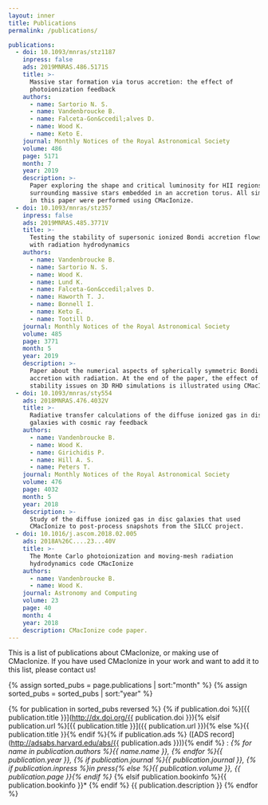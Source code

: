 ```yaml
---
layout: inner
title: Publications
permalink: /publications/

publications:
  - doi: 10.1093/mnras/stz1187
    inpress: false
    ads: 2019MNRAS.486.5171S
    title: >-
      Massive star formation via torus accretion: the effect of 
      photoionization feedback
    authors:
      - name: Sartorio N. S.
      - name: Vandenbroucke B.
      - name: Falceta-Gon&ccedil;alves D.
      - name: Wood K.
      - name: Keto E.
    journal: Monthly Notices of the Royal Astronomical Society
    volume: 486
    page: 5171
    month: 7
    year: 2019
    description: >-
      Paper exploring the shape and critical luminosity for HII regions
      surrounding massive stars embedded in an accretion torus. All simulations
      in this paper were performed using CMacIonize.
  - doi: 10.1093/mnras/stz357
    inpress: false
    ads: 2019MNRAS.485.3771V
    title: >-
      Testing the stability of supersonic ionized Bondi accretion flows 
      with radiation hydrodynamics
    authors:
      - name: Vandenbroucke B.
      - name: Sartorio N. S.
      - name: Wood K.
      - name: Lund K.
      - name: Falceta-Gon&ccedil;alves D.
      - name: Haworth T. J.
      - name: Bonnell I.
      - name: Keto E.
      - name: Tootill D.
    journal: Monthly Notices of the Royal Astronomical Society
    volume: 485
    page: 3771
    month: 5
    year: 2019
    description: >-
      Paper about the numerical aspects of spherically symmetric Bondi
      accretion with radiation. At the end of the paper, the effect of 1D
      stability issues on 3D RHD simulations is illustrated using CMacIonize.
  - doi: 10.1093/mnras/sty554
    ads: 2018MNRAS.476.4032V
    title: >-
      Radiative transfer calculations of the diffuse ionized gas in disc 
      galaxies with cosmic ray feedback
    authors:
      - name: Vandenbroucke B.
      - name: Wood K.
      - name: Girichidis P.
      - name: Hill A. S.
      - name: Peters T.
    journal: Monthly Notices of the Royal Astronomical Society
    volume: 476
    page: 4032
    month: 5
    year: 2018
    description: >-
      Study of the diffuse ionized gas in disc galaxies that used 
      CMacIonize to post-process snapshots from the SILCC project.
  - doi: 10.1016/j.ascom.2018.02.005
    ads: 2018A%26C....23...40V
    title: >-
      The Monte Carlo photoionization and moving-mesh radiation 
      hydrodynamics code CMacIonize
    authors:
      - name: Vandenbroucke B.
      - name: Wood K.
    journal: Astronomy and Computing
    volume: 23
    page: 40
    month: 4
    year: 2018
    description: CMacIonize code paper.
---
```


This is a list of publications about CMacIonize, or making use of 
CMacIonize. If you have used CMacIonize in your work and want to add it 
to this list, please contact us!

{% assign sorted_pubs = page.publications | sort:"month" %}
{% assign sorted_pubs = sorted_pubs | sort:"year" %}

{% for publication in sorted_pubs reversed %}
{% if publication.doi %}[{{ publication.title }}](http://dx.doi.org/{{ publication.doi }}){% elsif publication.url %}[{{ publication.title }}]({{ publication.url }}){% else %}{{ publication.title }}{% endif %}{% if publication.ads %} ([ADS record](http://adsabs.harvard.edu/abs/{{ publication.ads }})){% endif %}
: *{% for name in publication.authors %}{{ name.name }}, {% endfor %}{{ publication.year }},
    {% if publication.journal %}{{ publication.journal }}, {% if publication.inpress %}in press{% else %}{{ publication.volume }}, {{ publication.page }}{% endif %}*  {% elsif publication.bookinfo %}{{ publication.bookinfo }}*  {% endif %}
    {{ publication.description }}
{% endfor %}
